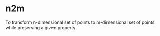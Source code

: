 # n2m

To transform n-dimensional set of points to m-dimensional set of points while preserving a given property
